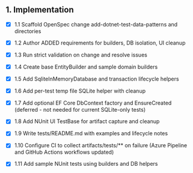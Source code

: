 ## 1. Implementation
- [x] 1.1 Scaffold OpenSpec change add-dotnet-test-data-patterns and directories
- [x] 1.2 Author ADDED requirements for builders, DB isolation, UI cleanup
- [x] 1.3 Run strict validation on change and resolve issues
- [x] 1.4 Create base EntityBuilder and sample domain builders
- [x] 1.5 Add SqliteInMemoryDatabase and transaction lifecycle helpers
- [x] 1.6 Add per-test temp file SQLite helper with cleanup
- [x] 1.7 Add optional EF Core DbContext factory and EnsureCreated (deferred - not needed for current SQLite-only tests)
- [x] 1.8 Add NUnit UI TestBase for artifact capture and cleanup
- [x] 1.9 Write tests/README.md with examples and lifecycle notes
- [x] 1.10 Configure CI to collect artifacts/tests/** on failure (Azure Pipeline and GitHub Actions workflows updated)
- [x] 1.11 Add sample NUnit tests using builders and DB helpers

